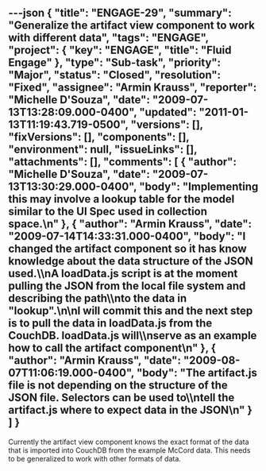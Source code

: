 ---json
{
  "title": "ENGAGE-29",
  "summary": "Generalize the artifact view component to work with different data",
  "tags": "ENGAGE",
  "project": {
    "key": "ENGAGE",
    "title": "Fluid Engage"
  },
  "type": "Sub-task",
  "priority": "Major",
  "status": "Closed",
  "resolution": "Fixed",
  "assignee": "Armin Krauss",
  "reporter": "Michelle D'Souza",
  "date": "2009-07-13T13:28:09.000-0400",
  "updated": "2011-01-13T11:19:43.719-0500",
  "versions": [],
  "fixVersions": [],
  "components": [],
  "environment": null,
  "issueLinks": [],
  "attachments": [],
  "comments": [
    {
      "author": "Michelle D'Souza",
      "date": "2009-07-13T13:30:29.000-0400",
      "body": "Implementing this may involve a lookup table for the model similar to the UI Spec used in collection space.\n"
    },
    {
      "author": "Armin Krauss",
      "date": "2009-07-14T14:33:31.000-0400",
      "body": "I changed the artifact component so it has know knowledge about the data structure of the JSON used.\\\nA loadData.js script is at the moment pulling the JSON from the local file system and describing the path\\\nto the data in \"lookup\".\n\nI will commit this and the next step is to pull the data in loadData.js from the CouchDB. loadData.js will\\\nserve as an example how to call the artifact component\n"
    },
    {
      "author": "Armin Krauss",
      "date": "2009-08-07T11:06:19.000-0400",
      "body": "The artifact.js file is not depending on the structure of the JSON file. Selectors can be used to\\\ntell the artifact.js where to expect data in the JSON\n"
    }
  ]
}
---
Currently the artifact view component knows the exact format of the data that is imported into CouchDB from the example McCord data. This needs to be generalized to work with other formats of data.&#x20;

        